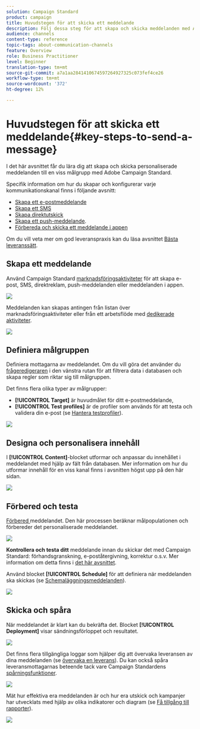 ```yaml
---
solution: Campaign Standard
product: campaign
title: Huvudstegen för att skicka ett meddelande
description: Följ dessa steg för att skapa och skicka meddelanden med Adobe Campaign.
audience: channels
content-type: reference
topic-tags: about-communication-channels
feature: Overview
role: Business Practitioner
level: Beginner
translation-type: tm+mt
source-git-commit: a7a1aa2841410674597264927325c073fef4ce26
workflow-type: tm+mt
source-wordcount: '372'
ht-degree: 12%

---
```



# Huvudstegen för att skicka ett meddelande{#key-steps-to-send-a-message}

I det här avsnittet får du lära dig att skapa och skicka personaliserade meddelanden till en viss målgrupp med Adobe Campaign Standard.

Specifik information om hur du skapar och konfigurerar varje kommunikationskanal finns i följande avsnitt:

* [Skapa ett e-postmeddelande](../../channels/using/creating-an-email.md)
* [Skapa ett SMS](../../channels/using/creating-an-sms-message.md)
* [Skapa direktutskick](../../channels/using/creating-the-direct-mail.md)
* [Skapa ett push-meddelande](../../channels/using/preparing-and-sending-a-push-notification.md).
* [Förbereda och skicka ett meddelande i appen](../../channels/using/preparing-and-sending-an-in-app-message.md)

Om du vill veta mer om god leveranspraxis kan du läsa avsnittet [Bästa leveranssätt](../../sending/using/delivery-best-practices.md).

## Skapa ett meddelande

Använd Campaign Standard [marknadsföringsaktiviteter](../../start/using/marketing-activities.md) för att skapa e-post, SMS, direktreklam, push-meddelanden eller meddelanden i appen.

![](assets/marketing-activities.png)

Meddelanden kan skapas antingen från listan över marknadsföringsaktiviteter eller från ett arbetsflöde med [dedikerade aktiviteter](../../automating/using/about-channel-activities.md).

![](assets/steps-channel.png)

## Definiera målgruppen

Definiera mottagarna av meddelandet. Om du vill göra det använder du [frågeredigeraren](../../automating/using/editing-queries.md) i den vänstra rutan för att filtrera data i databasen och skapa regler som riktar sig till målgruppen.

Det finns flera olika typer av målgrupper:

* **[!UICONTROL Target]** är huvudmålet för ditt e-postmeddelande,
* **[!UICONTROL Test profiles]** är de profiler som används för att testa och validera din e-post (se  [Hantera testprofiler](../../audiences/using/managing-test-profiles.md)).

![](assets/steps-audience.png)

## Designa och personalisera innehåll

I **[!UICONTROL Content]**-blocket utformar och anpassar du innehållet i meddelandet med hjälp av fält från databasen. Mer information om hur du utformar innehåll för en viss kanal finns i avsnitten högst upp på den här sidan.

![](assets/steps-content.png)

## Förbered och testa

[Förbered ](../../sending/using/preparing-the-send.md) meddelandet. Den här processen beräknar målpopulationen och förbereder det personaliserade meddelandet.

![](assets/steps-prepare.png)

**Kontrollera och testa ditt** meddelande innan du skickar det med Campaign Standard: förhandsgranskning, e-poståtergivning, korrektur o.s.v. Mer information om detta finns i [det här avsnittet](../../sending/using/previewing-messages.md).

Använd blocket **[!UICONTROL Schedule]** för att definiera när meddelanden ska skickas (se [Schemaläggningsmeddelanden](../../sending/using/about-scheduling-messages.md)).

![](assets/steps-schedule.png)

## Skicka och spåra

När meddelandet är klart kan du bekräfta det. Blocket **[!UICONTROL Deployment]** visar sändningsförloppet och resultatet.

![](assets/steps-send.png)

Det finns flera tillgängliga loggar som hjälper dig att övervaka leveransen av dina meddelanden (se [övervaka en leverans](../../sending/using/monitoring-a-delivery.md)). Du kan också spåra leveransmottagarnas beteende tack vare Campaign Standardens [spårningsfunktioner](../../sending/using/tracking-messages.md).

![](../../sending/using/assets/tracking_logs.png)

Mät hur effektiva era meddelanden är och hur era utskick och kampanjer har utvecklats med hjälp av olika indikatorer och diagram (se [Få tillgång till rapporter](../../reporting/using/about-dynamic-reports.md)).

![](assets/steps-reports.png)
